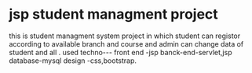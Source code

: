 # jsp student managment project
this is student managment system project 
in which student can registor according to available branch and course 
and admin can change data of student and all .
used techno---
front end -jsp
banck-end-servlet,jsp
database-mysql
design -css,bootstrap.
